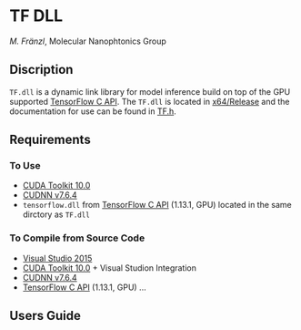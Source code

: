 # TF DLL 

*M. Fränzl*, Molecular Nanophtonics Group

## Discription

`TF.dll` is a dynamic link library for model inference build on top of the GPU supported [TensorFlow C API](https://www.tensorflow.org/install/lang_c). The `TF.dll` is located in [x64/Release](x64/Release) and the documentation for use can be found in [TF.h](TF.h).

## Requirements 

### To Use

- [CUDA Toolkit 10.0](https://developer.nvidia.com/cuda-10.0-download-archive)
- [CUDNN v7.6.4](https://developer.nvidia.com/rdp/cudnn-archive)
- `tensorflow.dll` from [TensorFlow C API](https://www.tensorflow.org/install/lang_c) (1.13.1, GPU) located in the same dirctory as `TF.dll`

### To Compile from Source Code

- [Visual Studio 2015](https://visualstudio.microsoft.com/de/vs/older-downloads/)
- [CUDA Toolkit 10.0](https://developer.nvidia.com/cuda-10.0-download-archive) + Visual Studion Integration
- [CUDNN v7.6.4](https://developer.nvidia.com/rdp/cudnn-archive)
- [TensorFlow C API](https://www.tensorflow.org/install/lang_c) (1.13.1, GPU) ...

## Users Guide


